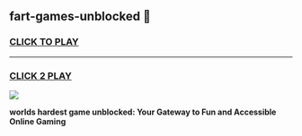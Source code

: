 
## fart-games-unblocked 👋
<h3>
<a href="https://premium.freeplayer.one?title=fart-games-unblocked&ref=14F">CLICK TO PLAY</a></h3>
<hr>

<h3>
<a href="https://premium.freeplayer.one?title=fart-games-unblocked&ref=14F">CLICK 2 PLAY</a>
  
</h3>

<a href="https://premium.freeplayer.one?title=fart-games-unblocked&ref=12F/"><img src="https://clearcache.store/games.png"></a>


**worlds hardest game unblocked: Your Gateway to Fun and Accessible Online Gaming**
